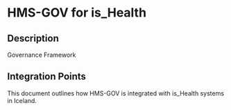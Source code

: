 # HMS-GOV for is_Health

## Description

Governance Framework

## Integration Points

This document outlines how HMS-GOV is integrated with is_Health systems in Iceland.
